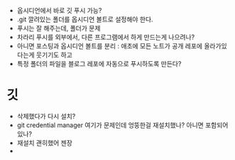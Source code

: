 - 옵시디언에서 바로 깃 푸시 가능?
- .git 깔려있는 폴더를 옵시디언 볼트로 설정해야 한다.
- 푸시는 잘 해주는데, 폴더가 문제
- 차라리 푸시를 외부에서, 다른 프로그램에서 하게 만드는게 나으려나?
- 아니면 포스팅과 옵시디언 볼트를 분리 : 애초에 모든 노트가 공개 레포에 올라가있다는게 웃기기도 하고
- 특정 폴더의 파일을 블로그 레포에 자동으로 푸시하도록 만든다?
# 깃
- 삭제했다가 다시 설치?
- git credential manager 여기가 문제인데 엉뚱한걸 재설치했나? 아니면 포함되어있나?
- 재설치 괜히했어 젠장
- 